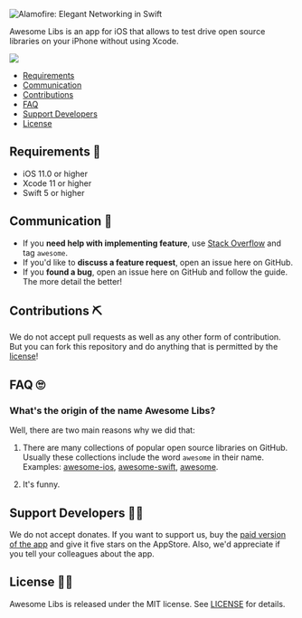 ![Alamofire: Elegant Networking in Swift](https://repository-images.githubusercontent.com/289075500/23fdea80-e330-11ea-8f3d-ee845919c37e)

Awesome Libs is an app for iOS that allows to test drive open source libraries on your iPhone without using Xcode.

<p>
<a href="https://apps.apple.com/app/id1525970272">
  <img src="https://linkmaker.itunes.apple.com/en-us/badge-lrg.svg?kind=iossoftware" />
</a>
</p>

- [Requirements](#requirements-)
- [Communication](#communication-)
- [Contributions](#contributions-)
- [FAQ](#faq-)
- [Support Developers](#support-developers-)
- [License](#license-)

## Requirements 📃

- iOS 11.0 or higher
- Xcode 11 or higher
- Swift 5 or higher

## Communication 📢

- If you **need help with implementing feature**, use [Stack Overflow](https://stackoverflow.com/questions/tagged/awesome) and tag `awesome`.
- If you'd like to **discuss a feature request**, open an issue here on GitHub.
- If you **found a bug**, open an issue here on GitHub and follow the guide. The more detail the better!

## Contributions ⛏

We do not accept pull requests as well as any other form of contribution. But you can fork this repository and do anything that is permitted by the [license](/LICENSE)!

## FAQ 🙄

### What's the origin of the name Awesome Libs?

Well, there are two main reasons why we did that:

1. There are many collections of popular open source libraries on GitHub. Usually these collections include the word `awesome` in their name. Examples: [awesome-ios](https://github.com/vsouza/awesome-ios), [awesome-swift](https://github.com/matteocrippa/awesome-swift), [awesome](https://github.com/sindresorhus/awesome).

2. It's funny.

## Support Developers 👨‍💻

We do not accept donates. If you want to support us, buy the [paid version of the app](https://apps.apple.com/app/id1525970272) and give it five stars on the AppStore. Also, we'd appreciate if you tell your colleagues about the app.

## License 👨‍🎓

Awesome Libs is released under the MIT license. See [LICENSE](/LICENSE) for details.
